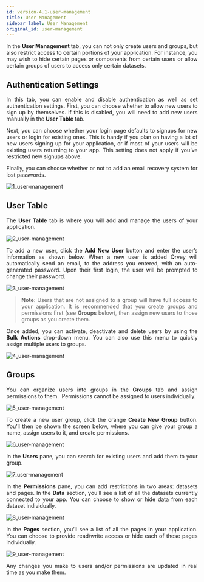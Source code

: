 ```yaml
---
id: version-4.1-user-management
title: User Management
sidebar_label: User Management
original_id: user-management
---
```


<div style="text-align: justify">

In the **User Management** tab, you can not only create users and groups, but also restrict access to certain portions of your application. For instance, you may wish to hide certain pages or components from certain users or allow certain groups of users to access only certain datasets.

## Authentication Settings
In this tab, you can enable and disable authentication as well as set authentication settings. First, you can choose whether to allow new users to sign up by themselves. If this is disabled, you will need to add new users manually in the **User Table** tab.

Next, you can choose whether your login page defaults to signups for new users or login for existing ones. This is handy if you plan on having a lot of new users signing up for your application, or if most of your users will be existing users returning to your app. This setting does not apply if you’ve restricted new signups above.

Finally, you can choose whether or not to add an email recovery system for lost passwords.

![1_user-management](https://s3.amazonaws.com/cdn.qrvey.com/documentation_assets/ui-docs/builders/3.4.5.3_user-management/1_user-management.png#thumbnail)

## User Table
The **User Table** tab is where you will add and manage the users of your application.

![2_user-management](https://s3.amazonaws.com/cdn.qrvey.com/documentation_assets/ui-docs/builders/3.4.5.3_user-management/2_user-management.png#thumbnail)

To add a new user, click the **Add New User** button and enter the user’s information as shown below. When a new user is added Qrvey will automatically send an email, to the address you entered, with an auto-generated password. Upon their first login, the user will be prompted to change their password.

![3_user-management](https://s3.amazonaws.com/cdn.qrvey.com/documentation_assets/ui-docs/builders/3.4.5.3_user-management/3_user-management.png#thumbnail-40)

>**Note**: Users that are not assigned to a group will have full access to your application. It is recommended that you create groups and permissions first (see **Groups** below), then assign new users to those groups as you create them.

Once added, you can activate, deactivate and delete users by using the **Bulk Actions** drop-down menu. You can also use this menu to quickly assign multiple users to groups.

![4_user-management](https://s3.amazonaws.com/cdn.qrvey.com/documentation_assets/ui-docs/builders/3.4.5.3_user-management/4_user-management.png#thumbnail-40)

## Groups
You can organize users into groups in the **Groups** tab and assign permissions to them.  Permissions cannot be assigned to users individually.

![5_user-management](https://s3.amazonaws.com/cdn.qrvey.com/documentation_assets/ui-docs/builders/3.4.5.3_user-management/5_user-management.png#thumbnail)

To create a new user group, click the orange **Create New Group** button. You’ll then be shown the screen below, where you can give your group a name, assign users to it, and create permissions.

![6_user-management](https://s3.amazonaws.com/cdn.qrvey.com/documentation_assets/ui-docs/builders/3.4.5.3_user-management/6_user-management.png#thumbnail)

In the **Users** pane, you can search for existing users and add them to your group.

![7_user-management](https://s3.amazonaws.com/cdn.qrvey.com/documentation_assets/ui-docs/builders/3.4.5.3_user-management/7_user-management.png#thumbnail)

In the **Permissions** pane, you can add restrictions in two areas: datasets and pages. In the **Data** section, you’ll see a list of all the datasets currently connected to your app. You can choose to show or hide data from each dataset individually.

![8_user-management](https://s3.amazonaws.com/cdn.qrvey.com/documentation_assets/ui-docs/builders/3.4.5.3_user-management/8_user-management.png#thumbnail)

In the **Pages** section, you’ll see a list of all the pages in your application. You can choose to provide read/write access or hide each of these pages individually.

![9_user-management](https://s3.amazonaws.com/cdn.qrvey.com/documentation_assets/ui-docs/builders/3.4.5.3_user-management/9_user-management.png#thumbnail)

Any changes you make to users and/or permissions are updated in real time as you make them.